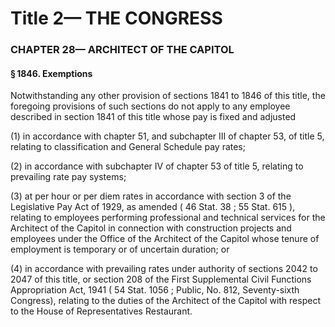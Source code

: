 
# Title 2— THE CONGRESS
### CHAPTER 28— ARCHITECT OF THE CAPITOL
#### § 1846. Exemptions

Notwithstanding any other provision of sections 1841 to 1846 of this title, the foregoing provisions of such sections do not apply to any employee described in section 1841 of this title whose pay is fixed and adjusted

(1) in accordance with chapter 51, and subchapter III of chapter 53, of title 5, relating to classification and General Schedule pay rates;

(2) in accordance with subchapter IV of chapter 53 of title 5, relating to prevailing rate pay systems;

(3) at per hour or per diem rates in accordance with section 3 of the Legislative Pay Act of 1929, as amended ( 46 Stat. 38 ; 55 Stat. 615 ), relating to employees performing professional and technical services for the Architect of the Capitol in connection with construction projects and employees under the Office of the Architect of the Capitol whose tenure of employment is temporary or of uncertain duration; or

(4) in accordance with prevailing rates under authority of sections 2042 to 2047 of this title, or section 208 of the First Supplemental Civil Functions Appropriation Act, 1941 ( 54 Stat. 1056 ; Public, No. 812, Seventy-sixth Congress), relating to the duties of the Architect of the Capitol with respect to the House of Representatives Restaurant.
